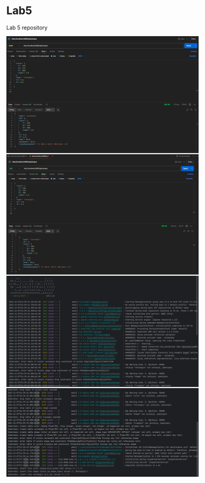 # Lab5
Lab 5 repository

![img_1.png](img_1.png)
![img_4.png](img_4.png)
![img_2.png](img_2.png)
![img_3.png](img_3.png)
